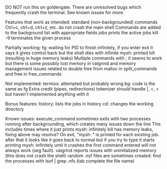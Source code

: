 DO NOT run this on goldengate. There are unresolved bugs which frequently crash the terminal. See known issues for more.

Features that work as intended:
standard (non-backgrounded) commands
Ctrl+c, ctrl+d, ctrl+z, etc. do not crash the main shell
Commands are added to the background list with appropriate fields
jobs prints the active jobs
kill -9 terminates the given process

Partially working:
fg: waiting for PID to finish infinitely, if you enter exit it says it gives control back but the shell dies with infinite mysh: printed
kill (resulting in huge memory leaks)
Multiple commands with ; it seems to work but there is some possibly lost memory in valgrind and memory management issues related to double free from malloc in split_commands and free in free_commands

Not implemented:
termios: attempted but probably wrong
bg: code is the same as fg
Extra credit (pipes, redirections) tokenizer should handle |, <, > but haven't implemented anything with it

Bonus features:
history: lists the jobs in history
cd: changes the working directory

Known issues:
execute_command sometimes exits with two processes running after backgrounding, which creates many issues down the line
This includes times where it just prints mysh: infinitely
kill has memory leaks, fixing above may resolve?
On exit, "mysh: " is printed for each existing job. after that it looks like it goes back to normal but if you try to type it starts printing mysh: infinitely until it crashes
the first command entered will not always work (seg fault).
valgrind reports issues with uninitialized memory (this does not crash the shell)
random .nsf files are sometimes created: find the processes with lsof | grep .nfs (tab complete the file name)
